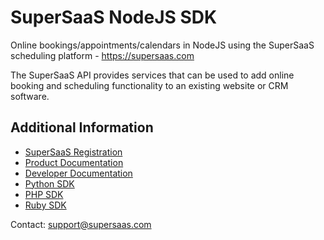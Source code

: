 # SuperSaaS NodeJS SDK

Online bookings/appointments/calendars in NodeJS using the SuperSaaS scheduling platform - https://supersaas.com

The SuperSaaS API provides services that can be used to add online booking and scheduling functionality to an existing 
website or CRM software.

## Additional Information

+ [SuperSaaS Registration](https://www.supersaas.com/accounts/new)
+ [Product Documentation](https://www.supersaas.com/info/support)
+ [Developer Documentation](https://www.supersaas.com/info/dev)
+ [Python SDK](https://github.com/TertiumQuid/supersaas-python-sdk)
+ [PHP SDK](https://github.com/TertiumQuid/supersaas-php-sdk)
+ [Ruby SDK](https://github.com/TertiumQuid/supersaas-ruby-sdk)

Contact: [support@supersaas.com](mailto:support@supersaas.com)